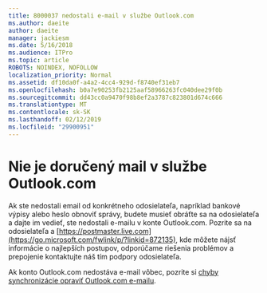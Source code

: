 ```yaml
---
title: 8000037 nedostali e-mail v službe Outlook.com
ms.author: daeite
author: daeite
manager: jackiesm
ms.date: 5/16/2018
ms.audience: ITPro
ms.topic: article
ROBOTS: NOINDEX, NOFOLLOW
localization_priority: Normal
ms.assetid: df10da0f-a4a2-4cc4-929d-f8740ef31eb7
ms.openlocfilehash: b0a7e90253fb2125aaf58966263fc040dee29f0b
ms.sourcegitcommit: dd43cc0a9470f98b8ef2a3787c823801d674c666
ms.translationtype: MT
ms.contentlocale: sk-SK
ms.lasthandoff: 02/12/2019
ms.locfileid: "29900951"
---
```

# <a name="not-receiving-mail-in-outlookcom"></a>Nie je doručený mail v službe Outlook.com

Ak ste nedostali email od konkrétneho odosielateľa, napríklad bankové výpisy alebo heslo obnoviť správy, budete musieť obráťte sa na odosielateľa a dajte im vedieť, ste nedostali e-mailu v konte Outlook.com. Pozrite sa na odosielateľa a [https://postmaster.live.com](https://go.microsoft.com/fwlink/p/?linkid=872135), kde môžete nájsť informácie o najlepších postupov, odporúčame riešenia problémov a prepojenie kontaktujte náš tím podpory odosielateľa.
  
Ak konto Outlook.com nedostáva e-mail vôbec, pozrite si [chyby synchronizácie opraviť Outlook.com e-mailu](https://go.microsoft.com/fwlink/p/?linkid=874363).
  

